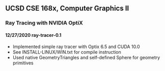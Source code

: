 ## UCSD CSE 168x, Computer Graphics II
### Ray Tracing with NVIDIA OptiX
#### 12/27/2020 ray-tracer-0.1
- Implemented simple ray tracer with Optix 6.5 and CUDA 10.0
- See INSTALL-LINUX/WIN.txt for compile instruction
- Used native GeometryTriangles and self-defined Sphere for geometry primitives  
